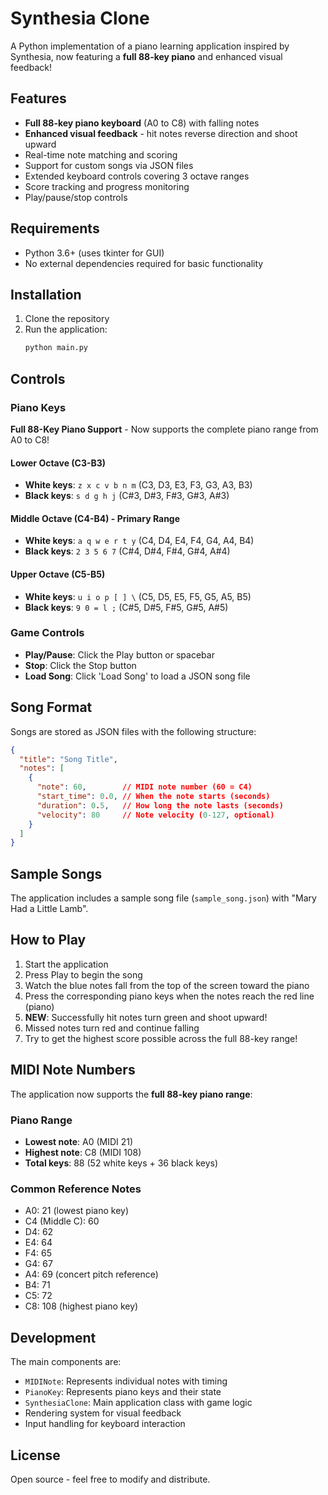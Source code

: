 # Synthesia Clone

A Python implementation of a piano learning application inspired by Synthesia, now featuring a **full 88-key piano** and enhanced visual feedback!

## Features

- **Full 88-key piano keyboard** (A0 to C8) with falling notes
- **Enhanced visual feedback** - hit notes reverse direction and shoot upward
- Real-time note matching and scoring
- Support for custom songs via JSON files  
- Extended keyboard controls covering 3 octave ranges
- Score tracking and progress monitoring
- Play/pause/stop controls

## Requirements

- Python 3.6+ (uses tkinter for GUI)
- No external dependencies required for basic functionality

## Installation

1. Clone the repository
2. Run the application:
   ```bash
   python main.py
   ```

## Controls

### Piano Keys
**Full 88-Key Piano Support** - Now supports the complete piano range from A0 to C8!

#### Lower Octave (C3-B3)
- **White keys**: `z x c v b n m` (C3, D3, E3, F3, G3, A3, B3)
- **Black keys**: `s d g h j` (C#3, D#3, F#3, G#3, A#3)

#### Middle Octave (C4-B4) - Primary Range
- **White keys**: `a q w e r t y` (C4, D4, E4, F4, G4, A4, B4)
- **Black keys**: `2 3 5 6 7` (C#4, D#4, F#4, G#4, A#4)

#### Upper Octave (C5-B5)
- **White keys**: `u i o p [ ] \` (C5, D5, E5, F5, G5, A5, B5)
- **Black keys**: `9 0 = l ;` (C#5, D#5, F#5, G#5, A#5)

### Game Controls
- **Play/Pause**: Click the Play button or spacebar
- **Stop**: Click the Stop button
- **Load Song**: Click 'Load Song' to load a JSON song file

## Song Format

Songs are stored as JSON files with the following structure:

```json
{
  "title": "Song Title",
  "notes": [
    {
      "note": 60,        // MIDI note number (60 = C4)
      "start_time": 0.0, // When the note starts (seconds)
      "duration": 0.5,   // How long the note lasts (seconds)
      "velocity": 80     // Note velocity (0-127, optional)
    }
  ]
}
```

## Sample Songs

The application includes a sample song file (`sample_song.json`) with "Mary Had a Little Lamb".

## How to Play

1. Start the application
2. Press Play to begin the song
3. Watch the blue notes fall from the top of the screen toward the piano
4. Press the corresponding piano keys when the notes reach the red line (piano)
5. **NEW**: Successfully hit notes turn green and shoot upward!
6. Missed notes turn red and continue falling
7. Try to get the highest score possible across the full 88-key range!

## MIDI Note Numbers

The application now supports the **full 88-key piano range**:

### Piano Range
- **Lowest note**: A0 (MIDI 21)
- **Highest note**: C8 (MIDI 108)
- **Total keys**: 88 (52 white keys + 36 black keys)

### Common Reference Notes
- A0: 21 (lowest piano key)
- C4 (Middle C): 60
- D4: 62
- E4: 64
- F4: 65
- G4: 67
- A4: 69 (concert pitch reference)
- B4: 71
- C5: 72
- C8: 108 (highest piano key)

## Development

The main components are:

- `MIDINote`: Represents individual notes with timing
- `PianoKey`: Represents piano keys and their state
- `SynthesiaClone`: Main application class with game logic
- Rendering system for visual feedback
- Input handling for keyboard interaction

## License

Open source - feel free to modify and distribute.